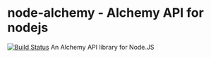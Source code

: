 node-alchemy - Alchemy API for nodejs
====================

[![Build Status](https://secure.travis-ci.org/framingeinstein/node-alchemy.png)](http://travis-ci.org/framingeinstein/node-alchemy)
An Alchemy API library for Node.JS